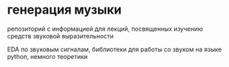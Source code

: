 # генерация музыки

репозиторий с информацией для лекций, посвященных изучению средств звуковой выразительности

EDA по звуковым сигналам, библиотеки для работы со звуком на языке python, немного теоретики
